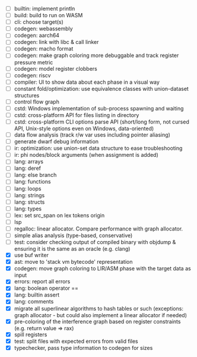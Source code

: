 - [ ] builtin: implement println
- [ ] build: build to run on WASM
- [ ] cli: choose target(s)
- [ ] codegen: webassembly
- [ ] codegen: aarch64
- [ ] codegen: link with libc & call linker
- [ ] codegen: macho format
- [ ] codegen: make graph coloring more debuggable and track register pressure metric
- [ ] codegen: model register clobbers
- [ ] codegen: riscv
- [ ] compiler: UI to show data about each phase in a visual way
- [ ] constant fold/optimization: use equivalence classes with union-dataset structures
- [ ] control flow graph
- [ ] cstd: Windows implementation of sub-process spawning and waiting
- [ ] cstd: cross-platform API for files listing in directory
- [ ] cstd: cross-platform CLI options parse API (short/long form, not cursed API, Unix-style options even on Windows, data-oriented)
- [ ] data flow analysis (track r/w var uses including pointer aliasing)
- [ ] generate dwarf debug information
- [ ] ir: optimization: use union-set data structure to ease troubleshooting
- [ ] ir: phi nodes/block arguments (when assignment is added)
- [ ] lang: arrays
- [ ] lang: deref
- [ ] lang: else branch
- [ ] lang: functions
- [ ] lang: loops
- [ ] lang: strings
- [ ] lang: structs
- [ ] lang: types
- [ ] lex: set src_span on lex tokens origin
- [ ] lsp
- [ ] regalloc: linear allocator. Compare performance with graph allocator.
- [ ] simple alias analysis (type-based, conservative)
- [ ] test: consider checking output of compiled binary with objdump & ensuring it is the same as an oracle (e.g. clang)
- [x] use buf writer
- [x] ast: move to 'stack vm bytecode' representation
- [x] codegen: move graph coloring to LIR/ASM phase with the target data as input
- [x] errors: report all errors
- [x] lang: boolean operator ==
- [x] lang: builtin assert
- [x] lang: comments
- [x] migrate all superlinear algorithms to hash tables or such (exceptions: graph allocator - but could also implement a linear allocator if needed)
- [x] pre-coloring of the interference graph based on register constraints (e.g. return value => rax)
- [x] spill registers
- [x] test: split files with expected errors from valid files
- [x] typechecker, pass type information to codegen for sizes
